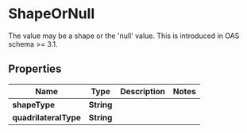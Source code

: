 

# ShapeOrNull

The value may be a shape or the 'null' value. This is introduced in OAS schema >= 3.1.

## Properties

Name | Type | Description | Notes
------------ | ------------- | ------------- | -------------
**shapeType** | **String** |  | 
**quadrilateralType** | **String** |  | 



